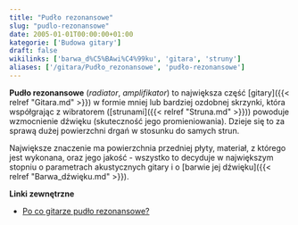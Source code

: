 ```yaml
---
title: "Pudło rezonansowe"
slug: "pudlo-rezonansowe"
date: 2005-01-01T00:00:00+01:00
kategorie: ['Budowa gitary']
draft: false
wikilinks: ['barwa_d%C5%BAwi%C4%99ku', 'gitara', 'struny']
aliases: ['/gitara/Pudło_rezonansowe', 'pudło-rezonansowe']
---
```

**Pudło rezonansowe** (*radiator*, *amplifikator*) to największa część
[gitary]({{< relref "Gitara.md" >}}) w formie mniej lub bardziej ozdobnej
skrzynki, która współgrając z wibratorem ([strunami]({{< relref "Struna.md" >}}))
powoduje wzmocnienie dźwięku (skuteczność jego promieniowania). Dzieje
się to za sprawą dużej powierzchni drgań w stosunku do samych strun.

Największe znaczenie ma powierzchnia przedniej płyty, materiał, z
którego jest wykonana, oraz jego jakość - wszystko to decyduje w
największym stopniu o parametrach akustycznych gitary i o [barwie jej
dźwięku]({{< relref "Barwa_dźwięku.md" >}}).

**Linki zewnętrzne**

  - [Po co gitarze pudło
    rezonansowe?](http://www.cft.edu.pl/~demko/Teksty/gitara.pdf)


